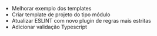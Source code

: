 * Melhorar exemplo dos templates
* Criar template de projeto do tipo módulo
* Atualizar ESLINT com novo plugin de regras mais estritas
* Adicionar validação Typescript
